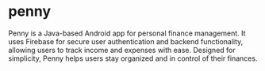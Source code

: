 # penny
Penny is a Java-based Android app for personal finance management. It uses Firebase for secure user authentication and backend functionality, allowing users to track income and expenses with ease. Designed for simplicity, Penny helps users stay organized and in control of their finances.

